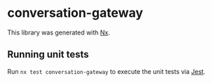 # conversation-gateway

This library was generated with [Nx](https://nx.dev).

## Running unit tests

Run `nx test conversation-gateway` to execute the unit tests via [Jest](https://jestjs.io).
